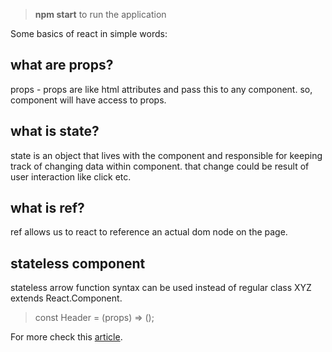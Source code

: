 > **npm start** to run the application

Some basics of react in simple words:

## what are props?

props - props are like html attributes and pass this to any component. so, component will have access to props.

## what is state?

state is an object that lives with the component and responsible for keeping track of changing data within component. that change could be result of user interaction like click etc.

## what is ref?

ref allows us to react to reference an actual dom node on the page.

## stateless component

stateless arrow function syntax can be used instead of regular class XYZ extends React.Component. 
> const Header = (props) => ();

For more check this [article](https://hackernoon.com/react-stateless-functional-components-nine-wins-you-might-have-overlooked-997b0d933dbc).